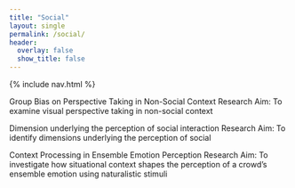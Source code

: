 ```yaml
---
title: "Social"
layout: single
permalink: /social/
header:
  overlay: false
  show_title: false
---
```


{% include nav.html %}

Group Bias on Perspective Taking in Non-Social Context
Research Aim: To examine visual perspective taking in non-social context

Dimension underlying the perception of social interaction
Research Aim: To identify dimensions underlying the perception of social 

Context Processing in Ensemble Emotion Perception
Research Aim: To investigate how situational context shapes the perception of a crowd’s ensemble emotion using naturalistic stimuli
